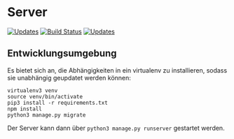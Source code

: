 # Server
[![Updates](https://pyup.io/repos/github/bp-flugsimulator/server/shield.svg)](https://pyup.io/repos/github/bp-flugsimulator/server/)
[![Build Status](https://travis-ci.org/bp-flugsimulator/server.svg?branch=travis)](https://travis-ci.org/bp-flugsimulator/server)
[![Updates](https://ci.appveyor.com/api/projects/status/32r7s2skrgm9ubva)](https://ci.appveyor.com/project/GreenM0nst3r/server/branch/master)
## Entwicklungsumgebung
Es bietet sich an, die Abhängigkeiten in ein virtualenv zu installieren, sodass sie unabhängig geupdatet werden können:

```
virtualenv3 venv
source venv/bin/activate
pip3 install -r requirements.txt
npm install
python3 manage.py migrate
```

Der Server kann dann über `python3 manage.py runserver` gestartet werden.
